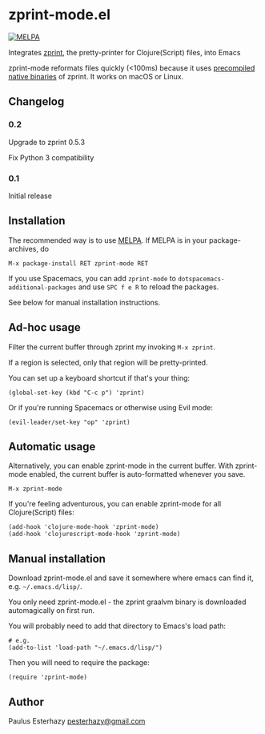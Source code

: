 # zprint-mode.el

[![MELPA](https://melpa.org/packages/zprint-mode-badge.svg)](https://melpa.org/#/zprint-mode)

Integrates [zprint](https://github.com/kkinnear/zprint), the pretty-printer for Clojure(Script) files, into Emacs

zprint-mode reformats files quickly (<100ms) because it uses [precompiled native binaries](https://github.com/kkinnear/zprint/blob/master/doc/graalvm.md) of zprint. It works on macOS or Linux.

## Changelog

### 0.2

Upgrade to zprint 0.5.3

Fix Python 3 compatibility

### 0.1

Initial release

## Installation

The recommended way is to use [MELPA](https://melpa.org/). If MELPA is in your package-archives, do

```
M-x package-install RET zprint-mode RET
```

If you use Spacemacs, you can add `zprint-mode` to `dotspacemacs-additional-packages` and use `SPC f e R` to reload the packages.

See below for manual installation instructions.

## Ad-hoc usage

Filter the current buffer through zprint my invoking `M-x zprint`.

If a region is selected, only that region will be pretty-printed.

You can set up a keyboard shortcut if that's your thing:

```
(global-set-key (kbd "C-c p") 'zprint)
```

Or if you're running Spacemacs or otherwise using Evil mode:

```
(evil-leader/set-key "op" 'zprint)
```

## Automatic usage

Alternatively, you can enable zprint-mode in the current buffer. With zprint-mode enabled, the current buffer is auto-formatted whenever you save.

```
M-x zprint-mode
```

If you're feeling adventurous, you can enable zprint-mode for all Clojure(Script) files:

```
(add-hook 'clojure-mode-hook 'zprint-mode)
(add-hook 'clojurescript-mode-hook 'zprint-mode)
```

## Manual installation

Download zprint-mode.el and save it somewhere where emacs can find it, e.g. `~/.emacs.d/lisp/`.

You only need zprint-mode.el - the zprint graalvm binary is downloaded automagically on first run.

You will probably need to add that directory to Emacs's load path:

```
# e.g.
(add-to-list 'load-path "~/.emacs.d/lisp/")
```

Then you will need to require the package:

```
(require 'zprint-mode)
```

## Author

Paulus Esterhazy <pesterhazy@gmail.com>
